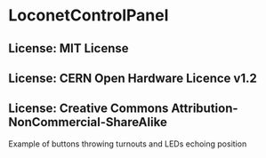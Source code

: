# LoconetControlPanel
## License: MIT License
## License: CERN Open Hardware Licence v1.2
## License: Creative Commons Attribution-NonCommercial-ShareAlike

Example of buttons throwing turnouts and LEDs echoing position


